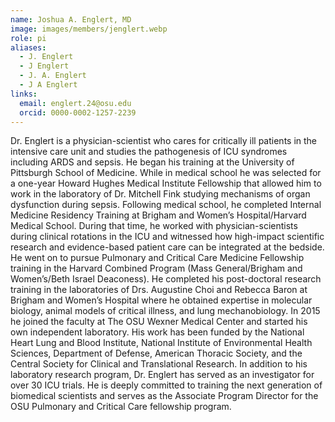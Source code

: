 ```yaml
---
name: Joshua A. Englert, MD
image: images/members/jenglert.webp
role: pi
aliases:
  - J. Englert
  - J Englert
  - J. A. Englert
  - J A Englert
links:
  email: englert.24@osu.edu
  orcid: 0000-0002-1257-2239
---
```


Dr. Englert is a physician-scientist who cares for critically ill patients in the intensive care unit and studies the pathogenesis of ICU syndromes including ARDS and sepsis. He began his training at the University of Pittsburgh School of Medicine.  While in medical school he was selected for a one-year Howard Hughes Medical Institute Fellowship that allowed him to work in the laboratory of Dr. Mitchell Fink studying mechanisms of organ dysfunction during sepsis. Following medical school, he completed Internal Medicine Residency Training at Brigham and Women’s Hospital/Harvard Medical School. During that time, he worked with physician-scientists during clinical rotations in the ICU and witnessed how high-impact scientific research and evidence-based patient care can be integrated at the bedside. He went on to pursue Pulmonary and Critical Care Medicine Fellowship training in the Harvard Combined Program (Mass General/Brigham and Women’s/Beth Israel Deaconess). He completed his post-doctoral research training in the laboratories of Drs. Augustine Choi and Rebecca Baron at Brigham and Women’s Hospital where he obtained expertise in molecular biology, animal models of critical illness, and lung mechanobiology. In 2015 he joined the faculty at The OSU Wexner Medical Center and started his own independent laboratory.  His work has been funded by the National Heart Lung and Blood Institute, National Institute of Environmental Health Sciences, Department of Defense, American Thoracic Society, and the Central Society for Clinical and Translational Research.  In addition to his laboratory research program, Dr. Englert has served as an investigator for over 30 ICU trials.  He is deeply committed to training the next generation of biomedical scientists and serves as the Associate Program Director for the OSU Pulmonary and Critical Care fellowship program.  